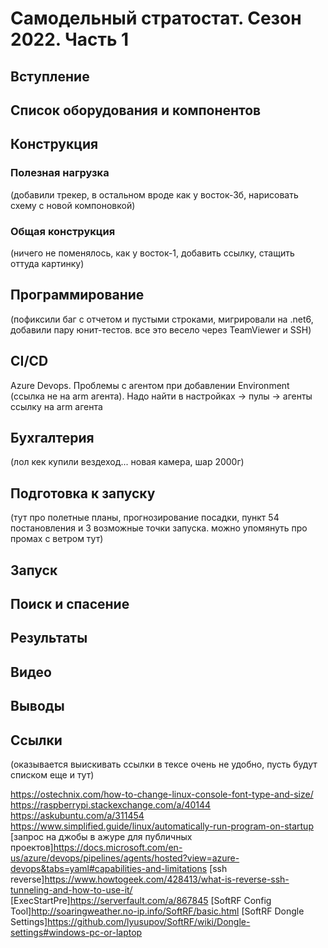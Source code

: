 # Самодельный стратостат. Сезон 2022. Часть 1

## Вступление

## Список оборудования и компонентов

## Конструкция

### Полезная нагрузка

(добавили трекер, в остальном вроде как у восток-3б, нарисовать схему с новой компоновкой)

### Общая конструкция

(ничего не поменялось, как у восток-1, добавить ссылку, стащить оттуда картинку)

## Программирование

(пофиксили баг с отчетом и пустыми строками, мигрировали на .net6, добавили пару юнит-тестов. все это весело через TeamViewer и SSH)

## CI/CD

Azure Devops. Проблемы с агентом при добавлении Environment (ссылка не на arm агента). Надо найти в настройках -> пулы -> агенты ссылку на arm агента

## Бухгалтерия

(лол кек купили вездеход... новая камера, шар 2000г)

## Подготовка к запуску

(тут про полетные планы, прогнозирование посадки, пункт 54 постановления и 3 возможные точки запуска. можно упомянуть про промах с ветром тут)

## Запуск

## Поиск и спасение

## Результаты

## Видео

## Выводы

## Ссылки

(оказывается выискивать ссылки в тексе очень не удобно, пусть будут списком еще и тут)

https://ostechnix.com/how-to-change-linux-console-font-type-and-size/
https://raspberrypi.stackexchange.com/a/40144
https://askubuntu.com/a/311454
https://www.simplified.guide/linux/automatically-run-program-on-startup
[запрос на джобы в ажуре для публичных проектов]https://docs.microsoft.com/en-us/azure/devops/pipelines/agents/hosted?view=azure-devops&tabs=yaml#capabilities-and-limitations
[ssh reverse]https://www.howtogeek.com/428413/what-is-reverse-ssh-tunneling-and-how-to-use-it/
[ExecStartPre]https://serverfault.com/a/867845
[SoftRF Config Tool]http://soaringweather.no-ip.info/SoftRF/basic.html
[SoftRF Dongle Settings]https://github.com/lyusupov/SoftRF/wiki/Dongle-settings#windows-pc-or-laptop